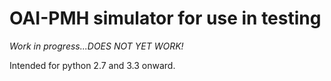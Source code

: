 # OAI-PMH simulator for use in testing

*Work in progress...DOES NOT YET WORK!*

Intended for python 2.7 and 3.3 onward.
